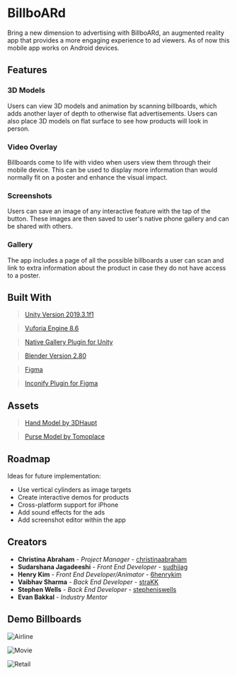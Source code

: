 # BillboARd
Bring a new dimension to advertising with BillboARd, an augmented reality app that provides a more engaging experience to ad viewers. As of now this mobile app works on Android devices. 

## Features 

### 3D Models 
Users can view 3D models and animation by scanning billboards, which adds another layer of depth to otherwise flat advertisements. Users can also place 3D models on flat surface to see how products will look in person.

### Video Overlay
Billboards come to life with video when users view them through their mobile device. This can be used to display more information than would normally fit on a poster and enhance the visual impact.

### Screenshots
Users can save an image of any interactive feature with the tap of the button. These images are then saved to user's native phone gallery and can be shared with others.

### Gallery
The app includes a page of all the possible billboards a user can scan and link to extra information about the product in case they do not have access to a poster.

## Built With
> [Unity Version 2019.3.1f1](https://unity3d.com/get-unity/download)

> [Vuforia Engine 8.6](https://developer.vuforia.com/downloads/sdk)

> [Native Gallery Plugin for Unity](https://github.com/yasirkula/UnityNativeGallery)

> [Blender Version 2.80](https://www.blender.org/)

> [Figma](https://www.figma.com/)

> [Inconify Plugin for Figma](https://github.com/iconify/iconify-figma)

## Assets
> [Hand Model by 3DHaupt](https://www.turbosquid.com/3d-models/hands-rigged-3ds-free/932376)

> [Purse Model by Tomoplace](https://www.cgtrader.com/free-3d-models/character/clothing/handbag-036)

## Roadmap
Ideas for future implementation: 
* Use vertical cylinders as image targets
* Create interactive demos for products
* Cross-platform support for iPhone
* Add sound effects for the ads
* Add screenshot editor within the app

## Creators
* **Christina Abraham** - *Project Manager* - [christinaabraham](https://github.com/christinaabraham)
* **Sudarshana Jagadeeshi** - *Front End Developer* - [sudhijag](https://github.com/sudhijag)
* **Henry Kim** - *Front End Developer/Animator* - [6henrykim](https://github.com/6henrykim)
* **Vaibhav Sharma** - *Back End Developer* - [straKK](https://github.com/straKK)
* **Stephen Wells** - *Back End Developer* - [stepheniswells](https://github.com/stepheniswells)
* **Evan Bakkal** - *Industry Mentor*

## Demo Billboards
![Airline](https://i.imgur.com/EAEaXmT.jpg)

![Movie](https://i.imgur.com/Nouj0ED.jpg)

![Retail](https://i.imgur.com/iCrpjKa.jpg)







